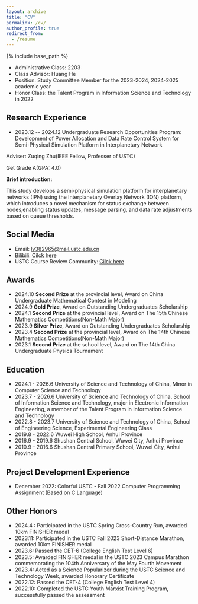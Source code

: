 ```yaml
---
layout: archive
title: "CV"
permalink: /cv/
author_profile: true
redirect_from:
  - /resume
---
```

{% include base_path %}

- Administrative Class: 2203
- Class Advisor: Huang He
- Position: Study Committee Member for the 2023-2024, 2024-2025 academic year
- Honor Class: the Talent Program in Information Science and Technology in 2022

## Research Experience

- 2023.12 -- 2024.12 Undergraduate Research Opportunities Program: Development of Power Allocation and Data Rate Control System for Semi-Physical Simulation Platform in Interplanetary Network

Adviser: Zuqing Zhu(IEEE Fellow, Professer of USTC)

Get Grade A(GPA: 4.0)

**Brief introduction:**

This study develops a semi-physical simulation platform for interplanetary networks (IPN) using the Interplanetary Overlay Network (ION) platform, which introduces a novel mechanism for status exchange between nodes,enabling status updates, message parsing, and data rate adjustments based on queue thresholds.

## Social Media

- Email: ly382965@mail.ustc.edu.cn
- Bilibili:  [Cilck here](https://space.bilibili.com/521348820?spm_id_from=333.1007.0.0)
- USTC Course Review Community: [Cilck here](https://icourse.club/user/7858)

## Awards

- 2024.10 **Second Prize** at the provincial level, Award on China Undergraduate Mathematical Contest in Modeling
- 2024.9 **Gold Prize**, Award on Outstanding Undergraduates Scholarship
- 2024.1 **Second Prize** at the provincial level, Award on The 15th Chinese Mathematics Competitions(Non-Math Major)
- 2023.9 **Silver Prize**, Award on Outstanding Undergraduates Scholarship
- 2023.4 **Second Prize** at the provincial level, Award on The 14th Chinese Mathematics Competitions(Non-Math Major)
- 2023.1 **Second Prize** at the school level, Award on The 14th China Undergraduate Physics Tournament

## Education

- 2024.1 - 2026.6 University of Science and Technology of China, Minor in Computer Science and Technology
- 2023.7 - 2026.6 University of Science and Technology of China, School of Information Science and Technology, major in Electronic Information Engineering, a member of the Talent Program in Information Science and Technology
- 2022.8 - 2023.7 University of Science and Technology of China, School of Engineering Science, Experimental Engineering Class
- 2019.8 - 2022.6 Wuwei High School, Anhui Province
- 2016.9 - 2019.6 Shushan Central School, Wuwei City, Anhui Province
- 2010.9 - 2016.6 Shushan Central Primary School, Wuwei City, Anhui Province

## Project Development Experience

- December 2022: Colorful USTC - Fall 2022 Computer Programming Assignment (Based on C Language)

## Other Honors

- 2024.4 : Participated in the USTC Spring Cross-Country Run, awarded 10km FINISHER medal
- 2023.11: Participated in the USTC Fall 2023 Short-Distance Marathon, awarded 10km FINISHER medal
- 2023.6: Passed the CET-6 (College English Test Level 6)
- 2023.5: Awarded FINISHER medal in the USTC 2023 Campus Marathon commemorating the 104th Anniversary of the May Fourth Movement
- 2023.4: Acted as a Science Popularizer during the USTC Science and Technology Week, awarded Honorary Certificate
- 2022.12: Passed the CET-4 (College English Test Level 4)
- 2022.10: Completed the USTC Youth Marxist Training Program, successfully passed the assessment

